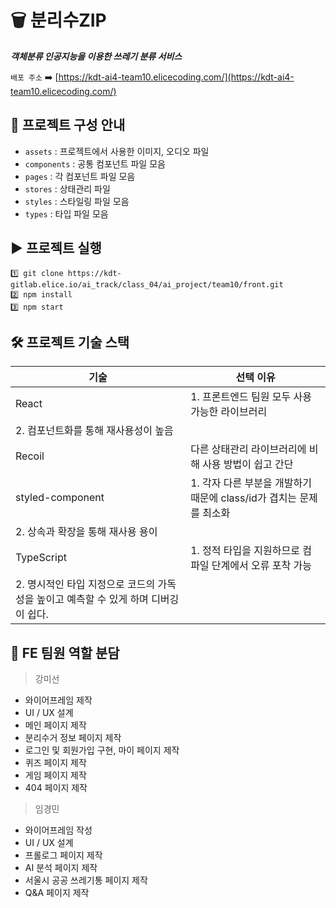 

# 🗑️ 분리수ZIP

***객체분류 인공지능을 이용한 쓰레기 분류 서비스***

`배포 주소` ➡️ [https://kdt-ai4-team10.elicecoding.com/](https://kdt-ai4-team10.elicecoding.com/)

## 📜 프로젝트 구성 안내

- `assets` : 프로젝트에서 사용한 이미지, 오디오 파일
- `components` : 공통 컴포넌트 파일 모음
- `pages` : 각 컴포넌트 파일 모음
- `stores` : 상태관리 파일
- `styles` : 스타일링 파일 모음
- `types` : 타입 파일 모음

## ▶️ 프로젝트 실행

```
1️⃣ git clone https://kdt-gitlab.elice.io/ai_track/class_04/ai_project/team10/front.git
2️⃣ npm install
3️⃣ npm start
```

## 🛠 프로젝트 기술 스택

| 기술 |  선택 이유 |
| --- | --- |
| React | 1. 프론트엔드 팀원 모두 사용 가능한 라이브러리
2. 컴포넌트화를 통해 재사용성이 높음 |
| Recoil | 다른 상태관리 라이브러리에 비해 사용 방법이 쉽고 간단 |
| styled-component | 1. 각자 다른 부분을 개발하기 때문에 class/id가 겹치는 문제를 최소화
2. 상속과 확장을 통해 재사용 용이 |
| TypeScript | 1. 정적 타입을 지원하므로 컴파일 단계에서 오류 포착 가능
2. 명시적인 타입 지정으로 코드의 가독성을 높이고 예측할 수 있게 하며 디버깅이 쉽다. |

## 👥 FE 팀원 역할 분담

> 강미선
> 
- 와이어프레임 제작
- UI / UX 설계
- 메인 페이지 제작
- 분리수거 정보 페이지 제작
- 로그인 및 회원가입 구현, 마이 페이지 제작
- 퀴즈 페이지 제작
- 게임 페이지 제작
- 404 페이지 제작

> 임경민
> 
- 와이어프레임 작성
- UI / UX 설계
- 프롤로그 페이지 제작
- AI 분석 페이지 제작
- 서울시 공공 쓰레기통 페이지 제작
- Q&A 페이지 제작
